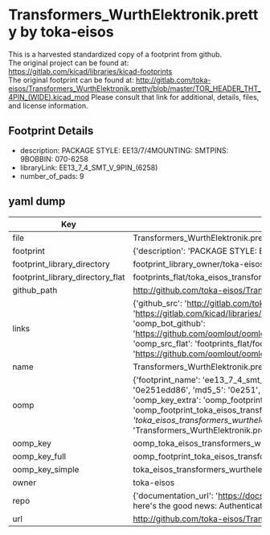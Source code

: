 # Transformers_WurthElektronik.pretty by toka-eisos  
This is a harvested standardized copy of a footprint from github.  
The original project can be found at:  
https://gitlab.com/kicad/libraries/kicad-footprints  
The original footprint can be found at:
http://gitlab.com/toka-eisos/Transformers_WurthElektronik.pretty/blob/master/TOR_HEADER_THT_4PIN_(WIDE).kicad_mod
Please consult that link for additional, details, files, and license information.  
## Footprint Details
* description: PACKAGE STYLE: EE13/7/4MOUNTING: SMTPINS: 9BOBBIN: 070-6258  
* libraryLink: EE13_7_4_SMT_V_9PIN_(6258)  
* number_of_pads: 9  
## yaml dump  
| Key | Value |  
| --- | --- |  
| file | Transformers_WurthElektronik.pretty/EE13_7_4_SMT_V_9PIN_(6258).kicad_mod |  
| footprint | {'description': 'PACKAGE STYLE: EE13/7/4MOUNTING: SMTPINS: 9BOBBIN: 070-6258', 'libraryLink': 'EE13_7_4_SMT_V_9PIN_(6258)', 'number_of_pads': 9} |  
| footprint_library_directory | footprint_library_owner/toka-eisos_Transformers_WurthElektronik.pretty |  
| footprint_library_directory_flat | footprints_flat/toka_eisos_transformers_wurthelektronik_ee13_7_4_smt_v_9pin_(6258)/working |  
| github_path | http://github.com/toka-eisos/Transformers_WurthElektronik.pretty/blob/master/EE13_7_4_SMT_V_9PIN_(6258).kicad_mod |  
| links | {'github_src': 'http://gitlab.com/toka-eisos/Transformers_WurthElektronik.pretty/blob/master/TOR_HEADER_THT_4PIN_(WIDE).kicad_mod', 'github_src_repo': 'https://gitlab.com/kicad/libraries/kicad-footprints', 'oomp_bot': 'footprints/toka_eisos_transformers_wurthelektronik_ee13_7_4_smt_v_9pin_(6258)/working', 'oomp_bot_github': 'https://github.com/oomlout/oomlout_oomp_footprint_bot/tree/main/footprints/toka_eisos_transformers_wurthelektronik_ee13_7_4_smt_v_9pin_(6258)/working', 'oomp_src_flat': 'footprints_flat/footprints_flat/toka_eisos_transformers_wurthelektronik_ee13_7_4_smt_v_9pin_(6258)/working', 'oomp_src_flat_github': 'https://github.com/oomlout/oomlout_oomp_footprint_src/tree/main/footprints_flat/toka_eisos_transformers_wurthelektronik_ee13_7_4_smt_v_9pin_(6258)/working'} |  
| name | Transformers_WurthElektronik.pretty |  
| oomp | {'footprint_name': 'ee13_7_4_smt_v_9pin_(6258)', 'library_name': 'transformers_wurthelektronik', 'md5': '0e251edd86fadcbfcd2bd91eaa36e0e0', 'md5_10': '0e251edd86', 'md5_5': '0e251', 'md5_6': '0e251e', 'oomp_key': 'oomp_toka_eisos_transformers_wurthelektronik_ee13_7_4_smt_v_9pin_(6258)', 'oomp_key_extra': 'oomp_footprint_toka_eisos_transformers_wurthelektronik_ee13_7_4_smt_v_9pin_(6258)', 'oomp_key_full': 'oomp_footprint_toka_eisos_transformers_wurthelektronik_ee13_7_4_smt_v_9pin_(6258)_0e251e', 'oomp_key_simple': 'toka_eisos_transformers_wurthelektronik_ee13_7_4_smt_v_9pin_(6258)', 'original_filename': 'Transformers_WurthElektronik.pretty/EE13_7_4_SMT_V_9PIN_(6258).kicad_mod', 'owner_name': 'toka_eisos'} |  
| oomp_key | oomp_toka_eisos_transformers_wurthelektronik_ee13_7_4_smt_v_9pin_(6258) |  
| oomp_key_full | oomp_footprint_toka_eisos_transformers_wurthelektronik_ee13_7_4_smt_v_9pin_(6258) |  
| oomp_key_simple | toka_eisos_transformers_wurthelektronik_ee13_7_4_smt_v_9pin_(6258) |  
| owner | toka-eisos |  
| repo | {'documentation_url': 'https://docs.github.com/rest/overview/resources-in-the-rest-api#rate-limiting', 'message': "API rate limit exceeded for 84.66.173.59. (But here's the good news: Authenticated requests get a higher rate limit. Check out the documentation for more details.)"} |  
| url | http://github.com/toka-eisos/Transformers_WurthElektronik.pretty |  

